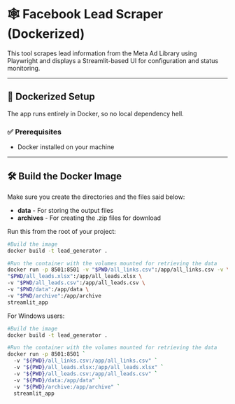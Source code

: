 # 🕸️ Facebook Lead Scraper (Dockerized)

This tool scrapes lead information from the Meta Ad Library using Playwright and displays a Streamlit-based UI for configuration and status monitoring.

---

## 🐳 Dockerized Setup

The app runs entirely in Docker, so no local dependency hell.

### ✅ Prerequisites

- Docker installed on your machine

---

## 🛠️ Build the Docker Image

Make sure you create the directories and the files said below:

- **data** - For storing the output files
- **archives** - For creating the .zip files for download

Run this from the root of your project:

```bash
#Build the image
docker build -t lead_generator .

#Run the container with the volumes mounted for retrieving the data
docker run -p 8501:8501 -v "$PWD/all_links.csv":/app/all_links.csv -v \
"$PWD/all_leads.xlsx":/app/all_leads.xlsx \
-v "$PWD/all_leads.csv":/app/all_leads.csv \
-v "$PWD/data":/app/data \
-v "$PWD/archive":/app/archive
streamlit_app
```

For Windows users:

```bash
#Build the image
docker build -t lead_generator .

#Run the container with the volumes mounted for retrieving the data
docker run -p 8501:8501 `
  -v "${PWD}/all_links.csv:/app/all_links.csv" `
  -v "${PWD}/all_leads.xlsx:/app/all_leads.xlsx" `
  -v "${PWD}/all_leads.csv:/app/all_leads.csv" `
  -v "${PWD}/data:/app/data" `
  -v "${PWD}/archive:/app/archive" `
  streamlit_app
